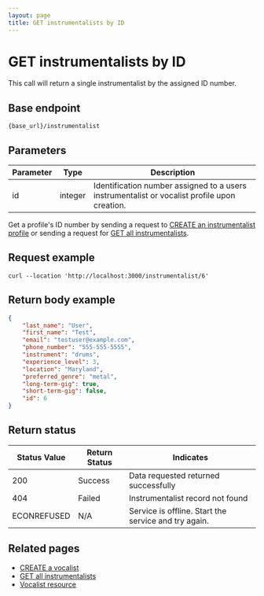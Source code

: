 ```yaml
---
layout: page
title: GET instrumentalists by ID
---
```


# GET instrumentalists by ID

This call will return a single instrumentalist by the assigned ID number.

## Base endpoint

```shell
{base_url}/instrumentalist
```

## Parameters

| Parameter | Type | Description |
| --- | --- | --- |
| id | integer | Identification number assigned to a users instrumentalist or vocalist profile upon creation.|

Get a profile's ID number by sending a request to [CREATE an instrumentalist profile][def] or sending a request for [GET all instrumentalists][def2].

## Request example

```curl
curl --location 'http://localhost:3000/instrumentalist/6'
```

## Return body example

```json
{
    "last_name": "User",
    "first_name": "Test",
    "email": "testuser@example.com",
    "phone_number": "555-555-5555",
    "instrument": "drums",
    "experience_level": 3,
    "location": "Maryland",
    "preferred_genre": "metal",
    "long-term-gig": true,
    "short-term-gig": false,
    "id": 6
}
```

## Return status

| Status Value | Return Status | Indicates |
| --- | --- | --- |
| 200 | Success | Data requested returned successfully |
| 404 | Failed | Instrumentalist record not found |
| ECONREFUSED | N/A | Service is offline. Start the service and try again. |

## Related pages

* [CREATE a vocalist](create-voc.md)
* [GET all instrumentalists][def2]
* [Vocalist resource](vocalist.md)

[def]: create-inst.md
[def2]: get-all-inst.md
